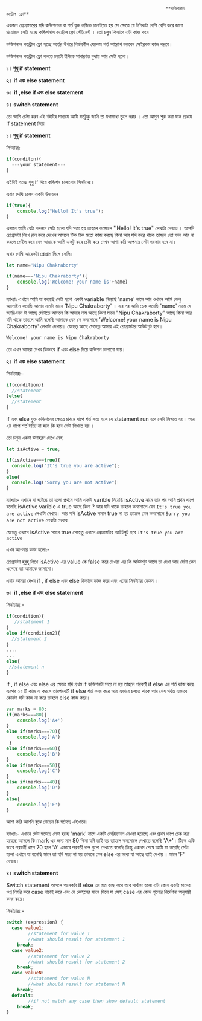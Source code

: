                                                                **কন্ডিশনাল কন্ট্রোল ফ্লো**

একজন প্রোগ্রামারের যদি কন্ডিশনাল বা শর্ত যুক্ত লজিক চালাইতে হয় সে ক্ষেত্রে যে টপিকটা বেশি বেশি করে জানা প্রয়োজন সেটা হচ্ছে কন্ডিশনাল কন্ট্রোল ফ্লো স্টেটমেন্ট । তো চলুন কিভাবে এটা কাজ করে

কন্ডিশনাল কন্ট্রোল ফ্লো হচ্ছে শর্তের উপরে নির্ভরশীল যেরকম শর্ত আরোপ করবেন সেইরকম কাজ করবে। 

কন্ডিশনাল কন্ট্রোল ফ্লো বলতে চারটা টপিকে সাধারণত বুঝায় আর সেটা হলো।

**১। শুধু if statement** 

**২। if এবং else statement** 

**৩। if ,else if এবং else statement** 

**৪। switch statement** 

তো আমি চেষ্টা করব এই বইটির মাধ্যমে আমি যতটুকু জানি তা যথাসাধ্য তুলে ধরার । তো আসুন শুরু করা যাক  প্রথমে if statement দিয়ে 

**১। শুধু if statement** 

সিন্ট্যাক্সঃ 

```javascript
if(conditon){
  ---your statement---
}
```

এইটাই হচ্ছে শুধু if দিয়ে কন্ডিশন চালানোর সিনট্যাক্স। 

এবার দেখি চলেন একটা উদাহরন 

```javascript
if(true){
    console.log("Hello! It's true");
}
```

এখানে আমি যেটা বললাম সেটা হলো যদি সত্য হয় তাহলে কন্সোলে ''Hello! It's true" লেখাটা  দেখাও । আপনি প্রোগ্রামটা লিখে রান করে দেখেন আসলে টিক টাক মতো কাজ করছে কিনা আর যদি করে থাকে তাহলে তো ভাল আর না করলে মেইল করে দেন আমাকে আমি একটু করে চেষ্টা করে দেখব আশা করি আপনার সেটা দরকার হবে না। 

এবার দেখি আরেকটা প্রোগ্রাম লিখে ফেলি।

```javascript
let name='Nipu Chakraborty'

if(name==='Nipu Chakraborty'){
    console.log('Welcome! your name is'+name)
}
```

ব্যাখ্যাঃ এখানে আমি যা করেছি সেটা হলো একটা variable নিয়েছি 'name' নামে আর ওখানে আমি ভেলু অ্যাসাইন করেছি আমার নামটা মানে 'Nipu Chakraborty' । এর পর আমি চেক করেছি 'name' নামে যে ভ্যারিএবল  টা আছে সেটাতে আসলে কি আমার নাম আছে কিনা মানে "Nipu Chakraborty"  আছে কিনা আর যদি থাকে তাহলে আমি বলেছি আমাকে যেন সে কনসোলে 'Welcome! your name is Nipu Chakraborty' লেখাটা দেখায়। যেহেতু আছে সেহেতু আমার এই প্রোগ্রামটার আউটপুট হবে। 

```javascript
Welcome! your name is Nipu Chakraborty
```

তো এখন আমরা দেখব কিভাবে if এবং else  দিয়ে কন্ডিশন চালানো যায়।

**২। if এবং else statement** 

সিনট্যাক্সঃ-

```javascript
if(condition){
  //statement
}else{
  //statement
}
```

if এবং else যুক্ত কন্ডিশনের ক্ষেত্রে প্রথমে ধাপে শর্ত সত্য হলে যে statement run হবে সেটা লিখতে হয়। আর ২য় ধাপে শর্ত সত্যি না হলে কি হবে সেটা লিখতে হয় । 

তো চলুন একটা উদাহরন দেখে নেই 

```javascript
let isActive = true;

if(isActive===true){
  console.log("It's true you are active");
}
else{
  console.log("Sorry you are not active")
}
```



ব্যাখ্যাঃ- এখানে যা ঘটেছে তা হলো প্রথমে আমি একটা varible নিয়েছি  isActive নামে তার পর আমি প্রথম ধাপে বলেছি isActive varible এ true আছে কিনা ? আর যদি থাকে তাহলে কনসোলে যেন ```It's true you are active``` লেখাটা দেখায়। আর যদি isActive সমান true না হয় তাহলে যেন কনসোলে ```Sorry you are not active``` লেখাটা দেখায় 

যেহেতু এখানে isActive সমান true সেহেতু এখানে প্রোগ্রামটার আউটপুট হবে ```It's true you are active``` 

এখন আপনার কাজ হলোঃ-

প্রোগ্রামটা হুবুহু লিখে isActive এর value কে false করে দেওয়া এর কি আউটপুট আসে তা দেখা আর সেটা কেন এসেছে  তা আমাকে জানানো। 

এবার আমরা দেখব if , if else এবং else কিভাবে কাজ করে এবং এদের সিনট্যাক্স কেমন ।

**৩। if ,else if এবং else statement**  

সিনট্যাক্স:-

```javascript
if(condition){
   //statement 1
}
else if(condition2){
  //statement 2
}
....
...
else{
 //statement n
}
```

if , if else এবং else এর ক্ষেত্রে যদি প্রথম if  কন্ডিশনটা সত্য না হয় তাহলে পরবর্তী if else এর শর্ত কাজ করে এরপর ২য় টি কাজ না করলে তারপরবর্তী if else শর্ত কাজ করে আর এভাবে চলতে থাকে আর শেষ পর্যন্ত এভাবে কোনটা যদি কাজ না করে তাহলে else কাজ করে। 

```javascript
var marks = 80;
if(marks===80){
	console.log('A+')
}
else if(marks===70){
    console.log('A')   
 }
else if(marks===60){
    console.log('B')
}
else if(marks===50){
    console.log('C')
}
else if(marks===40){
  	console.log('D')      
}
else{
    console.log('F')
}

```

আশা করি আপনি বুঝে গেছেন কি ঘটেছে এইখানে।

ব্যাখ্যাঃ- এখানে যেটা ঘটেছে সেটা হচ্ছে 'mark' নামে একটি ভেরিয়্যাবল নেওয়া হয়েছে এবং প্রথম ধাপে চেক করা হয়েছে আসলে কি mark এর জন্য মান 80 কিনা যদি তাই হয় তাহলে কনসোলে দেখাতে বলেছি 'A+'। টিকে একি ভাবে পরবর্তী ধাপে 70 হলে 'A' এভাবে পরবর্তী ধাপ গুলো দেখাতে বলেছি কিন্তু একদম শেষে আমি যা করেছি সেটা হলো এখানে যা বলেছি মানে তা যদি সত্য না হয় তাহলে যেন else এর মধ্যে যা আছে তাই দেখায় । মানে 'F' দেখায়।

**৪। switch statement**

Switch statement আসলে অনেকটা if else এর মত কাছ করে তবে পার্থক্য হলো এটা কোন একটা মানের ওপ্র নির্ভর করে case বাচাই করে এবং যে কেইসের সাথে মিলে যা সেই case এর কোড গুলোর নির্দেশনা অনুযায়ী কাজ করে। 

সিনট্যাক্স:-

```javascript
switch (expression) {
  case value1:
  		//statement for value 1
  		//what should result for statement 1
    break;
  case value2:
     	//statement for value 2
  		//what should result for statement 2
    break;
  case valueN:
  		//statement for value N
  		//what should result for statement N
    break;
  default:
 		//if not match any case then show default statement
    break;
}
```



